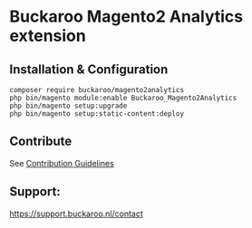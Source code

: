# Buckaroo Magento2 Analytics extension

## Installation & Configuration
```
composer require buckaroo/magento2analytics
php bin/magento module:enable Buckaroo_Magento2Analytics
php bin/magento setup:upgrade
php bin/magento setup:static-content:deploy
```

## Contribute
See [Contribution Guidelines](CONTRIBUTING.md)

## Support:

https://support.buckaroo.nl/contact
